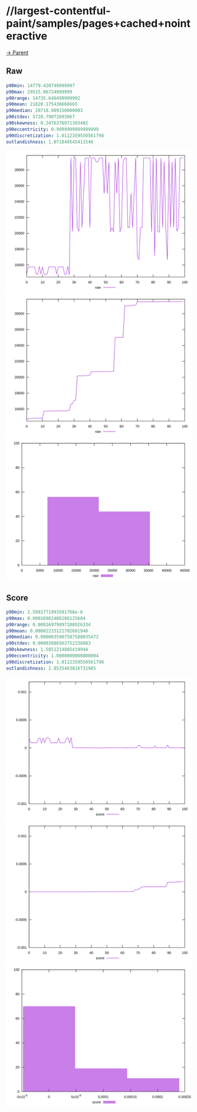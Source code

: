 
# //largest-contentful-paint/samples/pages+cached+nointeractive

[→ Parent](../..)


## Raw


```yaml
p90min: 14779.420749999997
p90max: 29515.06724999999
p90range: 14735.646499999992
p90mean: 21820.175436666665
p90median: 20718.089150000003
p90stdev: 5728.79072693067
p90skewness: 0.2476376971303402
p90eccentricity: 0.9999999999999999
p90discretization: 1.0112359550561798
outlandishness: 1.071849545411546

```

![PLOT: raw-values](./raw/values.svg)![PLOT: raw-sorted](./raw/sorted.svg)![PLOT: raw-histogram](./raw/histogram.svg)
## Score


```yaml
p90min: 2.5091771993501766e-8
p90max: 0.00016982406286125684
p90range: 0.00016979897108926334
p90mean: 0.00002233121702681948
p90median: 0.0000035907587588035472
p90stdev: 0.00003886563752336883
p90skewness: 1.5851214885419944
p90eccentricity: 1.0000000000000004
p90discretization: 1.0112359550561798
outlandishness: 2.8535463816731985

```

![PLOT: score-values](./score/values.svg)![PLOT: score-sorted](./score/sorted.svg)![PLOT: score-histogram](./score/histogram.svg)